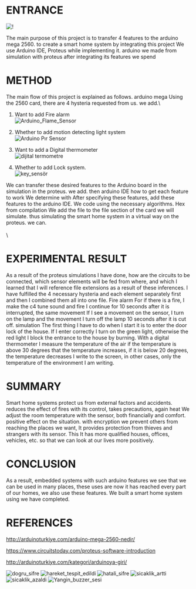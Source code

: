 ENTRANCE
=====
![!](https://user-images.githubusercontent.com/81527587/170296315-e266f188-6063-4cf2-a420-8a1aef3d2dea.jpg)

The main purpose of this project is to transfer 4 features to the arduino mega 2560.
to create a smart home system by integrating this project
We use Arduino IDE, Proteus while implementing it. arduino we made
from simulation with proteus after integrating its features
we spend

METHOD
======

The main flow of this project is explained as follows. arduino mega
Using the 2560 card, there are 4 hysteria requested from us.
we add.\
1. Want to add Fire alarm\
![Arduino_Flame_Sensor](https://user-images.githubusercontent.com/81527587/170296747-88498ccf-dbdc-4884-911a-c966833be0da.jpg)

2. Whether to add motion detecting light system\
![Arduino Pır Sensor](https://user-images.githubusercontent.com/81527587/170296829-cc3e6ad6-a39a-484c-87fa-ebfa56817c3b.jpg)

3. Want to add a Digital thermometer\
![dijital termometre](https://user-images.githubusercontent.com/81527587/170297342-e71cbca0-14c9-4952-b272-93adafbb4160.jpg)

4. Whether to add Lock system.\
![key_sensör](https://user-images.githubusercontent.com/81527587/170297370-20f0d313-0184-483c-be2a-4710168c0926.jpg)

We can transfer these desired features to the Arduino board in the simulation in the proteus.
we add. then arduino IDE how to get each feature to work
We determine with After specifying these features, add these features to the arduino IDE.
We code using the necessary algorithms. Hex from compilation
We add the file to the file section of the card we will simulate.
thus simulating the smart home system in a virtual way on the proteus.
we can.\
\
\

EXPERIMENTAL RESULT
================

As a result of the proteus simulations I have done, how are the circuits
to be connected, which sensor elements will be fed from where, and which
I learned that I will reference file extensions as a result of these inferences.
I have fulfilled the 4 necessary hysteria and each element separately first and then
I combined them all into one file. Fire alarm
For if there is a fire, I make the c4 tune sound and fire
I continue for 10 seconds after it is interrupted, the same movement
If I see a movement on the sensor, I turn on the lamp and the movement
I turn off the lamp 10 seconds after it is cut off. simulation
The first thing I have to do when I start it is to enter the door lock of the house.
If I enter correctly I turn on the green light, otherwise the red light
I block the entrance to the house by burning. With a digital thermometer
I measure the temperature of the air if the temperature is above 30 degrees
that the temperature increases, if it is below 20 degrees, the temperature decreases
I write to the screen, in other cases, only the temperature of the environment
I am writing.

SUMMARY
====

Smart home systems protect us from external factors and accidents.
reduces the effect of fires with its control, takes precautions, again heat
We adjust the room temperature with the sensor, both financially and comfort.
positive effect on the situation. with encryption
we prevent others from reaching the places we want,
It provides protection from thieves and strangers with its sensor. This
It has more qualified houses, offices, vehicles, etc.
so that we can look at our lives more positively.

CONCLUSION
=====

As a result, embedded systems with such arduino features
we see that we can be used in many places, these uses are now
it has reached every part of our homes, we also use these features.
We built a smart home system using
we have completed.

REFERENCES
==========

http://arduinoturkiye.com/arduino-mega-2560-nedir/

https://www.circuitstoday.com/proteus-software-introduction

http://arduinoturkiye.com/kategori/arduinoya-giri/


![dogru_sifre](https://user-images.githubusercontent.com/81527587/170293713-6b4d2d7e-0e14-4701-bdd0-4ae61f521f2c.jpg)
![hareket_tespit_edildi](https://user-images.githubusercontent.com/81527587/170293720-db546564-5a45-4fa5-acf3-282138be8e7c.jpg)
![hatali_sifre](https://user-images.githubusercontent.com/81527587/170293722-e26c8e6b-5d9f-4264-abff-39584433c4b9.jpg)
![sicaklik_artti](https://user-images.githubusercontent.com/81527587/170293726-17e68347-3ca2-4a84-903b-add49dc3f7c6.jpg)
![sicaklik_azaldi](https://user-images.githubusercontent.com/81527587/170293729-898dd4f7-0a02-4fc3-bc8f-4e797d71e4a0.jpg)
![Yangin_buzzer_sesi](https://user-images.githubusercontent.com/81527587/170293743-b671260b-f7c1-4491-b925-d4f217249908.jpg)




